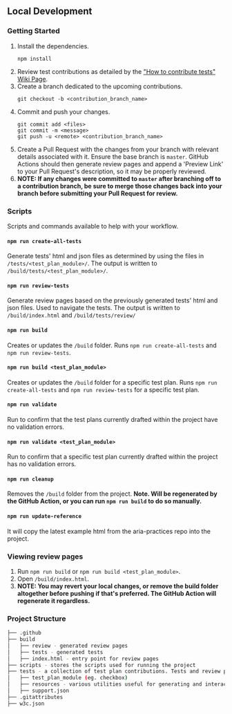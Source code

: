 ## Local Development

### Getting Started
1. Install the dependencies.
   ```
   npm install
   ```
1. Review test contributions as detailed by the ["How to contribute tests" Wiki Page](https://github.com/w3c/aria-at/wiki/How-to-contribute-tests).
1. Create a branch dedicated to the upcoming contributions.
   ```
   git checkout -b <contribution_branch_name>
   ```
1. Commit and push your changes.
   ```
   git commit add <files>
   git commit -m <message>
   git push -u <remote> <contribution_branch_name>
   ```
1. Create a Pull Request with the changes from your branch with relevant details associated with it. Ensure the base branch is `master`. GitHub Actions should then generate review pages and append a 'Preview Link' to your Pull Request's description, so it may be properly reviewed.
1. **NOTE: If any changes were committed to `master` after branching off to a contribution branch, be sure to merge those changes back into your branch before submitting your Pull Request for review.**

### Scripts

Scripts and commands available to help with your workflow.

#### `npm run create-all-tests`
Generate tests' html and json files as determined by using the files in `/tests/<test_plan_module>/`. The output is written to `/build/tests/<test_plan_module>/`.

#### `npm run review-tests`
Generate review pages based on the previously generated tests' html and json files. Used to navigate the tests. The output is written to `/build/index.html` and `/build/tests/review/`

#### `npm run build`
Creates or updates the `/build` folder. Runs `npm run create-all-tests` and `npm run review-tests`.

#### `npm run build <test_plan_module>`
Creates or updates the `/build` folder for a specific test plan. Runs `npm run create-all-tests` and `npm run review-tests` for a specific test plan.

#### `npm run validate`
Run to confirm that the test plans currently drafted within the project have no validation errors.

#### `npm run validate <test_plan_module>`
Run to confirm that a specific test plan currently drafted within the project has no validation errors.

#### `npm run cleanup`
Removes the `/build` folder from the project. **Note. Will be regenerated by the GitHub Action, or you can run `npm run build` to do so manually.**

#### `npm run update-reference`
It will copy the latest example html from the aria-practices repo into the project.

### Viewing review pages

1. Run `npm run build` or `npm run build <test_plan_module>`.
1. Open `/build/index.html`.
1. **NOTE: You may revert your local changes, or remove the build folder altogether before pushing if that's preferred. The GitHub Action will regenerate it regardless.**

### Project Structure
```bash
├── .github
├── build
│   ├── review - generated review pages
│   ├── tests - generated tests
│   ├── index.html - entry point for review pages
├── scripts - stores the scripts used for running the project
├── tests - a collection of test plan contributions. Tests and review pages are generated from the test plans written here
│   ├── test_plan_module (eg. checkbox)
│   ├── resources - various utilities useful for generating and interacting with the generated tests and review pages
│   ├── support.json
├── .gitattributes
├── w3c.json
```
